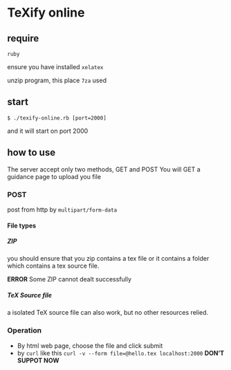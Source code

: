 # TeXify online

## require

`ruby`

ensure you have installed `xelatex`

unzip program, this place `7za` used

## start

	$ ./texify-online.rb [port=2000]

and it will start on port 2000

## how to use

The server accept only two methods, GET and POST
You will GET a guidance page to upload you file

### POST

post from http by `multipart/form-data `

#### File types

##### ZIP

you should ensure that you zip contains a tex file or it contains a folder which contains a tex source file.

**ERROR** Some ZIP cannot dealt successfully

##### TeX Source file

a isolated TeX source file can also work, but no other resources relied.

### Operation

- By html web page, choose the file and click submit
- by `curl` like this `curl -v --form file=@hello.tex localhost:2000`  **DON’T SUPPOT NOW**
